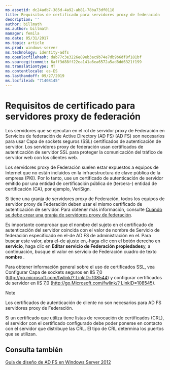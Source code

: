 ```yaml
---
ms.assetid: dc24adb7-385d-4a92-ab81-78ba73df0118
title: Requisitos de certificado para servidores proxy de federación
description: ''
author: billmath
ms.author: billmath
manager: femila
ms.date: 05/31/2017
ms.topic: article
ms.prod: windows-server
ms.technology: identity-adfs
ms.openlocfilehash: dab77c3e3226e89eb3ac9b74e7db9b6df8f181bf
ms.sourcegitcommit: 6aff3d88ff22ea141a6ea6572a5ad8dd6321f199
ms.translationtype: MT
ms.contentlocale: es-ES
ms.lasthandoff: 09/27/2019
ms.locfileid: "71408145"
---
```

# <a name="certificate-requirements-for-federation-server-proxies"></a>Requisitos de certificado para servidores proxy de federación

Los servidores que se ejecutan en el rol de servidor proxy de Federación en Servicios de federación de Active Directory (AD FS) \(AD FS\) son necesarios para usar Capa de sockets seguros \(SSL\) certificados de autenticación de servidor. Los servidores proxy de federación usan certificados de autenticación de servidor SSL para proteger la comunicación del tráfico de servidor web con los clientes web.  
  
Los servidores proxy de Federación suelen estar expuestos a equipos de Internet que no están incluidos en la infraestructura de clave pública de la empresa \(PKI\). Por lo tanto, use un certificado de autenticación de servidor emitido por una entidad de certificación pública de \(tercera\-\) entidad de certificación \(CA\), por ejemplo, VeriSign.  
  
Si tiene una granja de servidores proxy de Federación, todos los equipos de servidor proxy de Federación deben usar el mismo certificado de autenticación de servidor. Para obtener más información, consulte [Cuándo se debe crear una granja de servidores proxy de federación](When-to-Create-a-Federation-Server-Proxy-Farm.md).  
  
Es importante comprobar que el nombre del sujeto en el certificado de autenticación del servidor coincida con el valor de nombre de Servicio de federación especificado en el\-de AD FS de administración en el. Para buscar este valor, abra el\-de ajuste en,\-haga clic con el botón derecho en **servicio**, haga clic en **Editar servicio de Federación propiedades**y, a continuación, busque el valor en servicio de Federación cuadro de texto **nombre** .  
  
Para obtener información general sobre el uso de certificados SSL, vea Configurar Capa de sockets seguros en IIS 7,0 \([http:\/\/go.microsoft.com\/fwlink\/? LinkID\=108544](https://go.microsoft.com/fwlink/?LinkID=108544)\) y configurar certificados de servidor en IIS 7,0 \([http:\/\/go.Microsoft.com\/fwlink\/? LinkID\=108545](https://go.microsoft.com/fwlink/?LinkID=108545)\).  
  
> [!NOTE]  
> Los certificados de autenticación de cliente no son necesarios para AD FS servidores proxy de Federación.  
  
Si un certificado que utiliza tiene listas de revocación de certificados \(CRL\), el servidor con el certificado configurado debe poder ponerse en contacto con el servidor que distribuye las CRL. El tipo de CRL determina los puertos que se utilizan.  
  
## <a name="see-also"></a>Consulta también
[Guía de diseño de AD FS en Windows Server 2012](AD-FS-Design-Guide-in-Windows-Server-2012.md)
